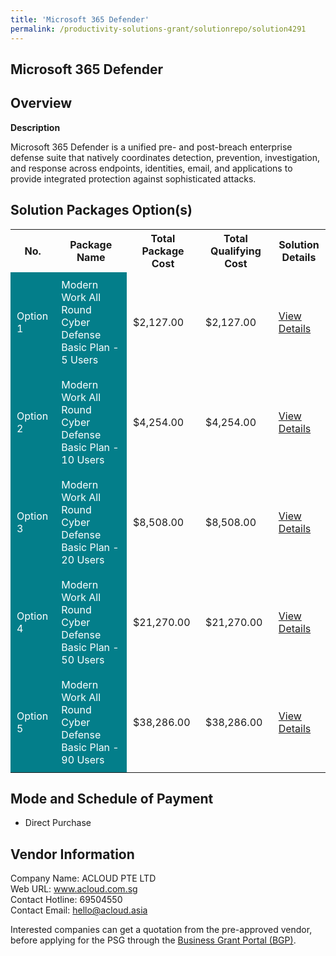 ```yaml
---
title: 'Microsoft 365 Defender'
permalink: /productivity-solutions-grant/solutionrepo/solution4291
---
```


## Microsoft 365 Defender

## Overview

**Description**

Microsoft 365 Defender is a unified pre- and post-breach enterprise defense suite that natively coordinates detection, prevention, investigation, and response across endpoints, identities, email, and applications to provide integrated protection against sophisticated attacks.

## Solution Packages Option(s)

<table>
<tr>
<th><b>No.</b></th>
<th><b>Package Name</b></th>
<th><b>Total Package Cost</b></th>
<th><b>Total Qualifying Cost</b></th>
<th><b>Solution Details</b></th>
</tr>
<tr>
<td style='padding: 10px; background-color: #037E8A; color: #FFFFFF;'>Option 1</td>
<td style='padding: 10px; background-color: #037E8A; color: #FFFFFF;'>Modern Work All Round Cyber Defense Basic Plan - 5 Users</td>
<td style='padding: 10px;'>$2,127.00</td>
<td style='padding: 10px;'>$2,127.00</td>
<td style='padding: 10px;'><a href='/images/psg/ACLOUD_Microsoft_365_Defender_Desensitised_Part1.pdf' target='_blank'>View Details</a></td>
</tr>
<tr>
<td style='padding: 10px; background-color: #037E8A; color: #FFFFFF;'>Option 2</td>
<td style='padding: 10px; background-color: #037E8A; color: #FFFFFF;'>Modern Work All Round Cyber Defense Basic Plan - 10 Users</td>
<td style='padding: 10px;'>$4,254.00</td>
<td style='padding: 10px;'>$4,254.00</td>
<td style='padding: 10px;'><a href='/images/psg/ACLOUD_Microsoft_365_Defender_Desensitised_Part2.pdf' target='_blank'>View Details</a></td>
</tr>
<tr>
<td style='padding: 10px; background-color: #037E8A; color: #FFFFFF;'>Option 3</td>
<td style='padding: 10px; background-color: #037E8A; color: #FFFFFF;'>Modern Work All Round Cyber Defense Basic Plan - 20 Users</td>
<td style='padding: 10px;'>$8,508.00</td>
<td style='padding: 10px;'>$8,508.00</td>
<td style='padding: 10px;'><a href='/images/psg/ACLOUD_Microsoft_365_Defender_Desensitised_Part3.pdf' target='_blank'>View Details</a></td>
</tr>
<tr>
<td style='padding: 10px; background-color: #037E8A; color: #FFFFFF;'>Option 4</td>
<td style='padding: 10px; background-color: #037E8A; color: #FFFFFF;'>Modern Work All Round Cyber Defense Basic Plan - 50 Users</td>
<td style='padding: 10px;'>$21,270.00</td>
<td style='padding: 10px;'>$21,270.00</td>
<td style='padding: 10px;'><a href='/images/psg/ACLOUD_Microsoft_365_Defender_Desensitised_Part5.pdf' target='_blank'>View Details</a></td>
</tr>
<tr>
<td style='padding: 10px; background-color: #037E8A; color: #FFFFFF;'>Option 5</td>
<td style='padding: 10px; background-color: #037E8A; color: #FFFFFF;'>Modern Work All Round Cyber Defense Basic Plan - 90 Users</td>
<td style='padding: 10px;'>$38,286.00</td>
<td style='padding: 10px;'>$38,286.00</td>
<td style='padding: 10px;'><a href='/images/psg/ACLOUD_Microsoft_365_Defender_Desensitised_Part4.pdf' target='_blank'>View Details</a></td>
</tr>
</table>

## Mode and Schedule of Payment

 - Direct Purchase

## Vendor Information

 Company Name: ACLOUD PTE LTD<br>Web URL: www.acloud.com.sg <br>Contact Hotline: 69504550 <br>Contact Email: hello@acloud.asia <br>

Interested companies can get a quotation from the pre-approved vendor, before applying for the PSG through the <a href='https://www.businessgrants.gov.sg/' target='_blank' rel='noopener'>Business Grant Portal (BGP)</a>.

<script src="/jquery/resize-tables.js"></script>
